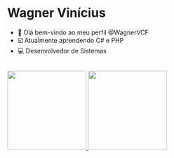    <h1>Wagner Vinícius</h1>

- 👋 Olá bem-vindo ao meu perfil @WagnerVCF
- :ballot_box_with_check: Atualmente aprendendo C# e PHP
- :computer: Desenvolvedor de Sistemas
<br/>
<div>
  <a href="https://github.com/WagnerVCF">
  <img height="180em" src="https://github-readme-stats.vercel.app/api?username=WagnerVCF&show_icons=true&theme=dark&include_all_commits=true&count_private=true"/>
  <img height="180em" src="https://github-readme-stats.vercel.app/api/top-langs/?username=WagnerVCF&layout=compact&langs_count=7&theme=dark"/>
</div>
<!---
WagnerVCF/WagnerVCF is a ✨ special ✨ repository because its `README.md` (this file) appears on your GitHub profile.
You can click the Preview link to take a look at your changes.
--->
